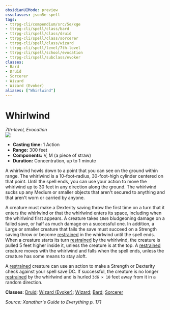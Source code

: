 ```yaml
---
obsidianUIMode: preview
cssclasses: json5e-spell
tags:
- ttrpg-cli/compendium/src/5e/xge
- ttrpg-cli/spell/class/bard
- ttrpg-cli/spell/class/druid
- ttrpg-cli/spell/class/sorcerer
- ttrpg-cli/spell/class/wizard
- ttrpg-cli/spell/level/7th-level
- ttrpg-cli/spell/school/evocation
- ttrpg-cli/spell/subclass/evoker
classes:
- Bard
- Druid
- Sorcerer
- Wizard
- Wizard (Evoker)
aliases: ["Whirlwind"]
---
```

# Whirlwind
*7th-level, Evocation*  
![](2-Mechanics/CLI/spells/img/whirlwind.webp#right)

- **Casting time:** 1 Action
- **Range:** 300 feet
- **Components:** V, M (a piece of straw)
- **Duration:** Concentration, up to 1 minute

A whirlwind howls down to a point that you can see on the ground within range. The whirlwind is a 10-foot-radius, 30-foot-high cylinder centered on that point. Until the spell ends, you can use your action to move the whirlwind up to 30 feet in any direction along the ground. The whirlwind sucks up any Medium or smaller objects that aren't secured to anything and that aren't worn or carried by anyone.

A creature must make a Dexterity saving throw the first time on a turn that it enters the whirlwind or that the whirlwind enters its space, including when the whirlwind first appears. A creature takes `10d6` bludgeoning damage on a failed save, or half as much damage on a successful one. In addition, a Large or smaller creature that fails the save must succeed on a Strength saving throw or become [restrained](2-Mechanics/CLI/rules/conditions.md#Restrained) in the whirlwind until the spell ends. When a creature starts its turn [restrained](2-Mechanics/CLI/rules/conditions.md#Restrained) by the whirlwind, the creature is pulled 5 feet higher inside it, unless the creature is at the top. A [restrained](2-Mechanics/CLI/rules/conditions.md#Restrained) creature moves with the whirlwind and falls when the spell ends, unless the creature has some means to stay aloft.

A [restrained](2-Mechanics/CLI/rules/conditions.md#Restrained) creature can use an action to make a Strength or Dexterity check against your spell save DC. If successful, the creature is no longer [restrained](2-Mechanics/CLI/rules/conditions.md#Restrained) by the whirlwind and is hurled `3d6 × 10` feet away from it in a random direction.

**Classes**: [Druid](2-Mechanics/CLI/lists/list-spells-classes-druid.md); [Wizard (Evoker)](2-Mechanics/CLI/lists/list-spells-classes-wizard-xphb-evoker-xphb.md "subclass=XPHB;class=XPHB"); [Wizard](2-Mechanics/CLI/lists/list-spells-classes-wizard.md); [Bard](2-Mechanics/CLI/lists/list-spells-classes-bard.md); [Sorcerer](2-Mechanics/CLI/lists/list-spells-classes-sorcerer.md)

*Source: Xanathar's Guide to Everything p. 171*